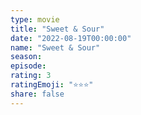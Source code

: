 ```yaml
---
type: movie
title: "Sweet & Sour"
date: "2022-08-19T00:00:00"
name: "Sweet & Sour"
season:
episode:
rating: 3
ratingEmoji: "⭐️⭐️⭐️"
share: false
---
```

